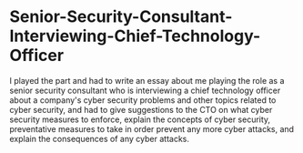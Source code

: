 # Senior-Security-Consultant-Interviewing-Chief-Technology-Officer



I played the part and had to write an essay about me playing the role as a senior security consultant who is interviewing a chief technology officer about a company's cyber security problems and other topics related to cyber security, and had to give suggestions to the CTO on what cyber security measures to enforce, explain the concepts of cyber security, preventative measures to take in order prevent any more cyber attacks, and explain the consequences of any cyber attacks.
